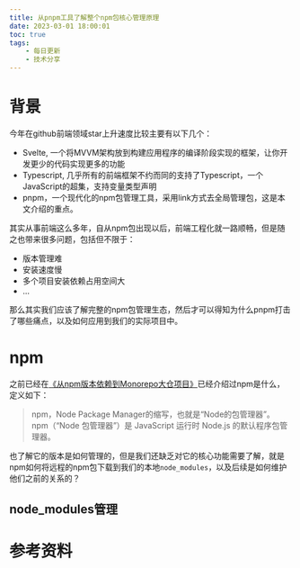 ```yaml
---
title: 从pnpm工具了解整个npm包核心管理原理
date: 2023-03-01 18:00:01
toc: true
tags:
    - 每日更新
    - 技术分享
---
```


# 背景
今年在github前端领域star上升速度比较主要有以下几个：

- Svelte, 一个将MVVM架构放到构建应用程序的编译阶段实现的框架，让你开发更少的代码实现更多的功能
- Typescript, 几乎所有的前端框架不约而同的支持了Typescript，一个JavaScript的超集，支持变量类型声明
- pnpm，一个现代化的npm包管理工具，采用link方式去全局管理包，这是本文介绍的重点。

其实从事前端这么多年，自从npm包出现以后，前端工程化就一路顺畅，但是随之也带来很多问题，包括但不限于：

- 版本管理难
- 安装速度慢
- 多个项目安装依赖占用空间大
- ...

那么其实我们应该了解完整的npm包管理生态，然后才可以得知为什么pnpm打击了哪些痛点，以及如何应用到我们的实际项目中。


# npm

之前已经在[《从npm版本依赖到Monorepo大仓项目》](https://qborfy.com/today/20230107.html)已经介绍过npm是什么，定义如下：

> npm，Node Package Manager的缩写，也就是“Node的包管理器”。
> npm（“Node 包管理器”）是 JavaScript 运行时 Node.js 的默认程序包管理器。

也了解它的版本是如何管理的，但是我们还缺乏对它的核心功能需要了解，就是npm如何将远程的npm包下载到我们的本地`node_modules`，以及后续是如何维护他们之前的关系的？

## node_modules管理



# 参考资料
